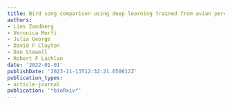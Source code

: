 ```yaml
---
title: Bird song comparison using deep learning trained from avian perceptual judgments
authors:
- Lies Zandberg
- Veronica Morfi
- Julia George
- David F Clayton
- Dan Stowell
- Robert F Lachlan
date: '2022-01-01'
publishDate: '2023-11-13T12:32:21.650612Z'
publication_types:
- article-journal
publication: '*bioRxiv*'
---
```

